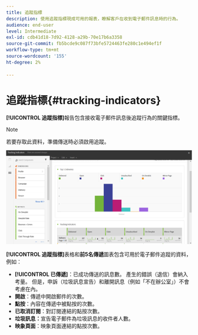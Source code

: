```yaml
---
title: 追蹤指標
description: 使用追蹤指標現成可用的報表，瞭解客戶在收到電子郵件訊息時的行為。
audience: end-user
level: Intermediate
exl-id: cdb41d18-7d92-4128-a29b-70e17b6a3358
source-git-commit: fb5bcde9c087f73bfe5724463fe280c1e494ef1f
workflow-type: tm+mt
source-wordcount: '155'
ht-degree: 2%

---
```


# 追蹤指標{#tracking-indicators}

**[!UICONTROL 追蹤指標]**&#x200B;報告包含接收電子郵件訊息後追蹤行為的關鍵指標。

>[!NOTE]
>
>若要存取此資料，準備傳送時必須啟用追蹤。

![](assets/delivery_reports_2.png)

**[!UICONTROL 追蹤指標]**&#x200B;表格和&#x200B;**前5名傳遞**&#x200B;圖表包含可用於電子郵件追蹤的資料，例如：

* **[!UICONTROL 已傳遞]**：已成功傳送的訊息數。 產生的錯誤（退信）會納入考量。 但是，申訴（垃圾訊息宣告）和離開訊息（例如「不在辦公室」）不會考慮在內。
* **開啟**：傳遞中開啟郵件的次數。
* **點按**：內容在傳遞中被點按的次數。
* **已取消訂閱**：對訂閱連結的點按次數。
* **垃圾訊息：**&#x200B;宣告電子郵件為垃圾訊息的收件者人數。
* **映象頁面**：映象頁面連結的點按次數。
